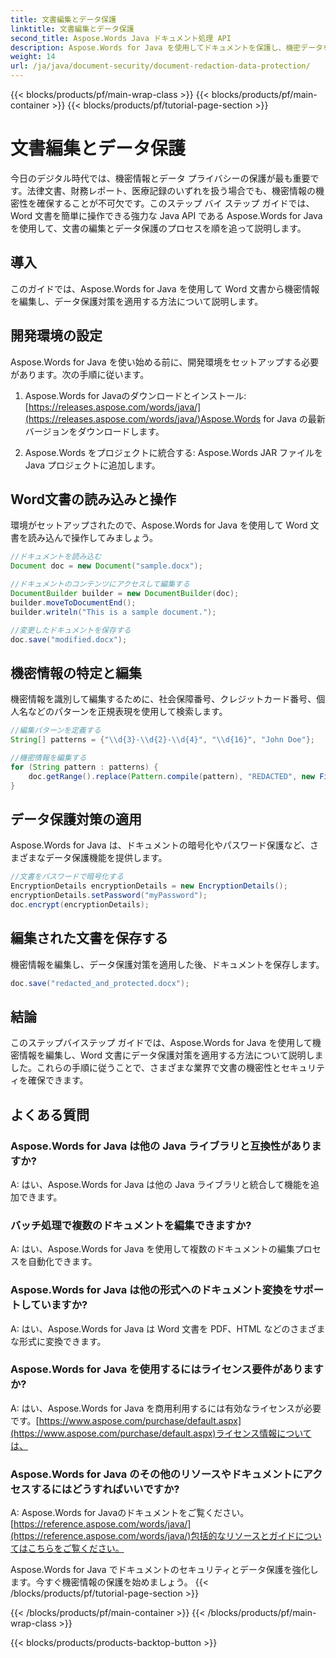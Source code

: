 ```yaml
---
title: 文書編集とデータ保護
linktitle: 文書編集とデータ保護
second_title: Aspose.Words Java ドキュメント処理 API
description: Aspose.Words for Java を使用してドキュメントを保護し、機密データを編集する方法を学びます。ソース コード付きのステップ バイ ステップ ガイド。
weight: 14
url: /ja/java/document-security/document-redaction-data-protection/
---
```


{{< blocks/products/pf/main-wrap-class >}}
{{< blocks/products/pf/main-container >}}
{{< blocks/products/pf/tutorial-page-section >}}

# 文書編集とデータ保護


今日のデジタル時代では、機密情報とデータ プライバシーの保護が最も重要です。法律文書、財務レポート、医療記録のいずれを扱う場合でも、機密情報の機密性を確保することが不可欠です。このステップ バイ ステップ ガイドでは、Word 文書を簡単に操作できる強力な Java API である Aspose.Words for Java を使用して、文書の編集とデータ保護のプロセスを順を追って説明します。

## 導入

このガイドでは、Aspose.Words for Java を使用して Word 文書から機密情報を編集し、データ保護対策を適用する方法について説明します。 

## 開発環境の設定

Aspose.Words for Java を使い始める前に、開発環境をセットアップする必要があります。次の手順に従います。

1.  Aspose.Words for Javaのダウンロードとインストール:[https://releases.aspose.com/words/java/](https://releases.aspose.com/words/java/)Aspose.Words for Java の最新バージョンをダウンロードします。

2. Aspose.Words をプロジェクトに統合する: Aspose.Words JAR ファイルを Java プロジェクトに追加します。

## Word文書の読み込みと操作

環境がセットアップされたので、Aspose.Words for Java を使用して Word 文書を読み込んで操作してみましょう。

```java
//ドキュメントを読み込む
Document doc = new Document("sample.docx");

//ドキュメントのコンテンツにアクセスして編集する
DocumentBuilder builder = new DocumentBuilder(doc);
builder.moveToDocumentEnd();
builder.writeln("This is a sample document.");

//変更したドキュメントを保存する
doc.save("modified.docx");
```

## 機密情報の特定と編集

機密情報を識別して編集するために、社会保障番号、クレジットカード番号、個人名などのパターンを正規表現を使用して検索します。

```java
//編集パターンを定義する
String[] patterns = {"\\d{3}-\\d{2}-\\d{4}", "\\d{16}", "John Doe"};

//機密情報を編集する
for (String pattern : patterns) {
    doc.getRange().replace(Pattern.compile(pattern), "REDACTED", new FindReplaceOptions());
}
```

## データ保護対策の適用

Aspose.Words for Java は、ドキュメントの暗号化やパスワード保護など、さまざまなデータ保護機能を提供します。

```java
//文書をパスワードで暗号化する
EncryptionDetails encryptionDetails = new EncryptionDetails();
encryptionDetails.setPassword("myPassword");
doc.encrypt(encryptionDetails);
```

## 編集された文書を保存する

機密情報を編集し、データ保護対策を適用した後、ドキュメントを保存します。

```java
doc.save("redacted_and_protected.docx");
```

## 結論

このステップバイステップ ガイドでは、Aspose.Words for Java を使用して機密情報を編集し、Word 文書にデータ保護対策を適用する方法について説明しました。これらの手順に従うことで、さまざまな業界で文書の機密性とセキュリティを確保できます。

## よくある質問

### Aspose.Words for Java は他の Java ライブラリと互換性がありますか?

A: はい、Aspose.Words for Java は他の Java ライブラリと統合して機能を追加できます。

### バッチ処理で複数のドキュメントを編集できますか?

A: はい、Aspose.Words for Java を使用して複数のドキュメントの編集プロセスを自動化できます。

### Aspose.Words for Java は他の形式へのドキュメント変換をサポートしていますか?

A: はい、Aspose.Words for Java は Word 文書を PDF、HTML などのさまざまな形式に変換できます。

### Aspose.Words for Java を使用するにはライセンス要件がありますか?

 A: はい、Aspose.Words for Java を商用利用するには有効なライセンスが必要です。[https://www.aspose.com/purchase/default.aspx](https://www.aspose.com/purchase/default.aspx)ライセンス情報については、

### Aspose.Words for Java のその他のリソースやドキュメントにアクセスするにはどうすればいいですか?

A: Aspose.Words for Javaのドキュメントをご覧ください。[https://reference.aspose.com/words/java/](https://reference.aspose.com/words/java/)包括的なリソースとガイドについてはこちらをご覧ください。

Aspose.Words for Java でドキュメントのセキュリティとデータ保護を強化します。今すぐ機密情報の保護を始めましょう。
{{< /blocks/products/pf/tutorial-page-section >}}

{{< /blocks/products/pf/main-container >}}
{{< /blocks/products/pf/main-wrap-class >}}

{{< blocks/products/products-backtop-button >}}
